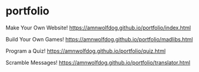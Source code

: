# portfolio

Make Your Own Website!
https://amnwolfdog.github.io/portfolio/index.html

Build Your Own Games!
https://amnwolfdog.github.io/portfolio/madlibs.html

Program a Quiz!
https://amnwolfdog.github.io/portfolio/quiz.html

Scramble Messages!
https://amnwolfdog.github.io/portfolio/translator.html
